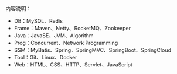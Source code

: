 内容说明：

* DB：MySQL、Redis
* Frame：Maven、Netty、RocketMQ、Zookeeper
* Java：JavaSE、JVM、Algorithm
* Prog：Concurrent、Network Programming
* SSM：MyBatis、Spring、SpringMVC、SpringBoot、SpringCloud
* Tool：Git、Linux、Docker
* Web：HTML、CSS、HTTP、Servlet、JavaScript





